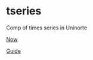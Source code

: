 # tseries
Comp of times series in Uninorte


[Now](https://raw.githack.com/keynes37/tseries/main/clases/Clase05.html)

[Guide](https://raw.githack.com/keynes37/tseries/main/GuiasdeR/Guia6.html)
